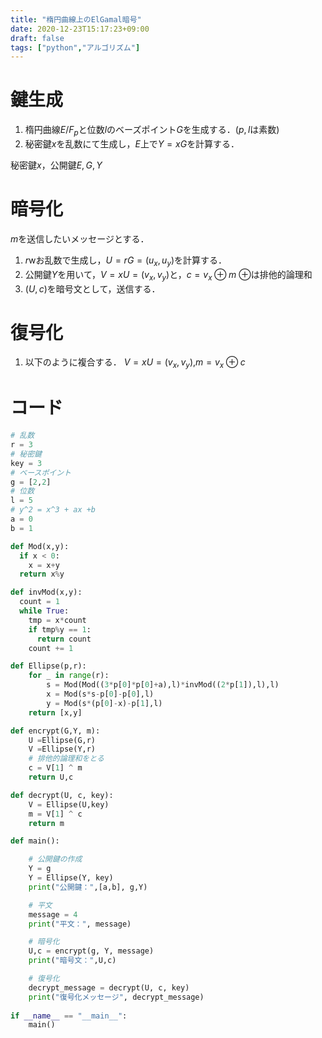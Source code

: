 ```yaml
---
title: "楕円曲線上のElGamal暗号"
date: 2020-12-23T15:17:23+09:00
draft: false
tags: ["python","アルゴリズム"] 
---
```


# 鍵生成
1. 楕円曲線$E/F_p$と位数$l$のベーズポイント$G$を生成する．($p,l$は素数)
2. 秘密鍵$x$を乱数にて生成し，$E$上で$Y=xG$を計算する．

秘密鍵$x$，公開鍵$E,G,Y$

# 暗号化
$m$を送信したいメッセージとする．
1. $r$wお乱数で生成し，$U=rG=(u_x,u_y)$を計算する．
2. 公開鍵$Y$を用いて，$V = xU =(v_x,v_y)$と，$c=v_x\oplus m$
$\oplus$は排他的論理和
3. $(U,c)$を暗号文として，送信する．

# 復号化
1. 以下のように複合する．
$V=xU=(v_x,v_y)$,$m=v_x\oplus c$

# コード
```python
# 乱数
r = 3
# 秘密鍵
key = 3
# ベースポイント
g = [2,2]
# 位数
l = 5
# y^2 = x^3 + ax +b
a = 0
b = 1

def Mod(x,y):
  if x < 0:
    x = x+y
  return x%y

def invMod(x,y):
  count = 1
  while True:
    tmp = x*count
    if tmp%y == 1:
      return count
    count += 1

def Ellipse(p,r):
    for _ in range(r):
        s = Mod(Mod((3*p[0]*p[0]+a),l)*invMod((2*p[1]),l),l)
        x = Mod(s*s-p[0]-p[0],l)
        y = Mod(s*(p[0]-x)-p[1],l)
    return [x,y]

def encrypt(G,Y, m):
    U =Ellipse(G,r)
    V =Ellipse(Y,r)
    # 排他的論理和をとる
    c = V[1] ^ m
    return U,c

def decrypt(U, c, key):
    V = Ellipse(U,key)
    m = V[1] ^ c
    return m

def main():

    # 公開鍵の作成
    Y = g
    Y = Ellipse(Y, key) 
    print("公開鍵：",[a,b], g,Y)

    # 平文
    message = 4
    print("平文：", message)

    # 暗号化
    U,c = encrypt(g, Y, message)
    print("暗号文：",U,c)

    # 復号化
    decrypt_message = decrypt(U, c, key)
    print("復号化メッセージ", decrypt_message)
    
if __name__ == "__main__":
    main()
```
